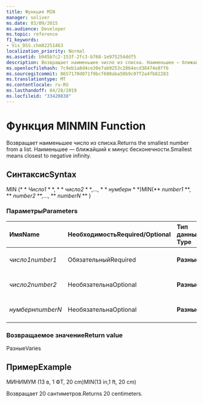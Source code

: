 ```yaml
---
title: Функция MIN
manager: soliver
ms.date: 03/09/2015
ms.audience: Developer
ms.topic: reference
f1_keywords:
- Vis_DSS.chm82251463
localization_priority: Normal
ms.assetid: b945b7c2-153f-2fc3-b768-1e975254ddf5
description: Возвращает наименьшее число из списка. Наименьшее — ближайший к минус бесконечности.
ms.openlocfilehash: 7c9eb1a8d4ce30e7ab9253c2864ecd38474e8ff6
ms.sourcegitcommit: 8657170d071f9bcf680aba50b9c07f2a4fb82283
ms.translationtype: MT
ms.contentlocale: ru-RU
ms.lasthandoff: 04/28/2019
ms.locfileid: "33420838"
---
```

# <a name="min-function"></a><span data-ttu-id="78abd-104">Функция MIN</span><span class="sxs-lookup"><span data-stu-id="78abd-104">MIN Function</span></span>

<span data-ttu-id="78abd-105">Возвращает наименьшее число из списка.</span><span class="sxs-lookup"><span data-stu-id="78abd-105">Returns the smallest number from a list.</span></span> <span data-ttu-id="78abd-106">Наименьшее — ближайший к минус бесконечности.</span><span class="sxs-lookup"><span data-stu-id="78abd-106">Smallest means closest to negative infinity.</span></span>
  
## <a name="syntax"></a><span data-ttu-id="78abd-107">Синтаксис</span><span class="sxs-lookup"><span data-stu-id="78abd-107">Syntax</span></span>

<span data-ttu-id="78abd-108">MIN (\* \* *Число1* \* \*, \* \* *число2* \* \*,..., \* \* *нумберн* \* \*)</span><span class="sxs-lookup"><span data-stu-id="78abd-108">MIN(\*\* *number1* \*\*, \*\* *number2* \*\*,..., \*\* *numberN* \*\* )</span></span> 
  
### <a name="parameters"></a><span data-ttu-id="78abd-109">Параметры</span><span class="sxs-lookup"><span data-stu-id="78abd-109">Parameters</span></span>

|<span data-ttu-id="78abd-110">**Имя**</span><span class="sxs-lookup"><span data-stu-id="78abd-110">**Name**</span></span>|<span data-ttu-id="78abd-111">**Необходимость**</span><span class="sxs-lookup"><span data-stu-id="78abd-111">**Required/Optional**</span></span>|<span data-ttu-id="78abd-112">**Тип данных**</span><span class="sxs-lookup"><span data-stu-id="78abd-112">**Data Type**</span></span>|<span data-ttu-id="78abd-113">**Описание**</span><span class="sxs-lookup"><span data-stu-id="78abd-113">**Description**</span></span>|
|:-----|:-----|:-----|:-----|
| <span data-ttu-id="78abd-114">_число1_</span><span class="sxs-lookup"><span data-stu-id="78abd-114">_number1_</span></span> <br/> |<span data-ttu-id="78abd-115">Обязательный</span><span class="sxs-lookup"><span data-stu-id="78abd-115">Required</span></span>  <br/> |<span data-ttu-id="78abd-116">**Разные**</span><span class="sxs-lookup"><span data-stu-id="78abd-116">**Varies**</span></span> <br/> |<span data-ttu-id="78abd-117">Первый номер в списке.</span><span class="sxs-lookup"><span data-stu-id="78abd-117">The first number in the list.</span></span>  <br/> |
| <span data-ttu-id="78abd-118">_число2_</span><span class="sxs-lookup"><span data-stu-id="78abd-118">_number2_</span></span> <br/> |<span data-ttu-id="78abd-119">Необязательна</span><span class="sxs-lookup"><span data-stu-id="78abd-119">Optional</span></span>  <br/> |<span data-ttu-id="78abd-120">**Разные**</span><span class="sxs-lookup"><span data-stu-id="78abd-120">**Varies**</span></span> <br/> | <span data-ttu-id="78abd-121">Второй номер в списке.</span><span class="sxs-lookup"><span data-stu-id="78abd-121">The second number in the list.</span></span>  <br/> |
| <span data-ttu-id="78abd-122">_нумберн_</span><span class="sxs-lookup"><span data-stu-id="78abd-122">_numberN_</span></span> <br/> |<span data-ttu-id="78abd-123">Необязательна</span><span class="sxs-lookup"><span data-stu-id="78abd-123">Optional</span></span>  <br/> |<span data-ttu-id="78abd-124">**Разные**</span><span class="sxs-lookup"><span data-stu-id="78abd-124">**Varies**</span></span> <br/> |<span data-ttu-id="78abd-125">Значение n в списке.</span><span class="sxs-lookup"><span data-stu-id="78abd-125">The nth number in the list.</span></span>  <br/> |
   
### <a name="return-value"></a><span data-ttu-id="78abd-126">Возвращаемое значение</span><span class="sxs-lookup"><span data-stu-id="78abd-126">Return value</span></span>

<span data-ttu-id="78abd-127">Разные</span><span class="sxs-lookup"><span data-stu-id="78abd-127">Varies</span></span>
  
## <a name="example"></a><span data-ttu-id="78abd-128">Пример</span><span class="sxs-lookup"><span data-stu-id="78abd-128">Example</span></span>

<span data-ttu-id="78abd-129">МИНИМУМ (13 в, 1 ФТ, 20 cm)</span><span class="sxs-lookup"><span data-stu-id="78abd-129">MIN(13 in,1 ft, 20 cm)</span></span> 
  
<span data-ttu-id="78abd-130">Возвращает 20 сантиметров.</span><span class="sxs-lookup"><span data-stu-id="78abd-130">Returns 20 centimeters.</span></span> 
  

